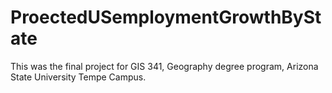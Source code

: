 # ProectedUSemploymentGrowthByState
This was the final project for GIS 341, Geography degree program, Arizona State University Tempe Campus. 
